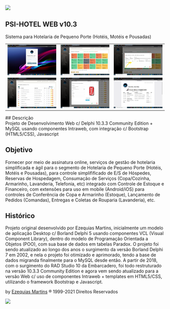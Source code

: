 <img src="psi-software.png" width="100"><br>
## PSI-HOTEL WEB v10.3
Sistema para Hotelaria de Pequeno Porte (Hotéis, Motéis e Pousadas)
<table>
  <tbody>
    <tr>
      <td><img src="Imagens/t1.png" class="responsive"></td>
      <td><img src="Imagens/t2.png" class="responsive"></td>
      <td><img src="Imagens/t3.png" class="responsive"></td>
    </tr>
    <tr>
      <td><img src="Imagens/t4.png" class="responsive"></td>
      <td><img src="Imagens/t5.png" class="responsive"></td>
      <td><img src="Imagens/t6.png" class="responsive"></td>
    </tr>
  </tbody>
</table>
## Descrição<br>
Projeto de Desenvolvimento Web c/ Delphi 10.3.3 Community Edition + MySQL usando componentes Intraweb, com integração c/ Bootstrap (HTML5/CSS), Javascript

## Objetivo<br> 
Fornecer por meio de assinatura online, serviços de gestão de hotelaria simplificada e ágil para o segmento de Hotelaria de Pequeno Porte (Hotéis, Motéis e Pousadas), para controle simplifificado de E/S de Hóspedes, Reservas de Hospedagem, Consumação de Serviços (Copa/Cozinha, Armarinho, Lavanderia, Telefonia, etc) integrado com Controle de Estoque e Financeiro, com extensões para uso em mobile (Android/iOS) para controles de Conferência de Copa e Armarinho (Estoque), Lançamento de Pedidos (Comandas), Entregas e Coletas de Rouparia (Lavanderia), etc.

## Histórico<br>
Projeto original desenvolvido por Ezequias Martins, inicialmente um modelo de aplicação Desktop c/ Borland Delphi 5 usando componentes VCL (Visual Component Library), dentro do modelo de Programação Orientada a Objetos (POO), com sua base de dados em tabelas Paradox. O projeto foi sendo atualizado ao longo dos anos o surgimento da versão Borland Delphi 7 em 2002, e nela o projeto foi otimizado e aprimorado, tendo a base de dados migranda finalmente para o MySQL desde então. A partir de 2018, com o surgimento do RAD Studio 10 da Embarcadero, foi todo restruturado na versão 10.3.3 Community Edition e agora vem sendo atualizado para a versão Web c/ uso de componentes Intraweb + templates em HTML5/CSS, utilizando o framework Bootstrap e Javascript.

by <a href="https://ezequiasmartins.blogspot.com/" target="_blank">Ezequias Martins</a> ® 1999-2021 Direitos Reservados
<p><a href="https://ezequiasmartins.blogspot.com/" target="_blank"><img src="assinatura.jpg"></a></p>
